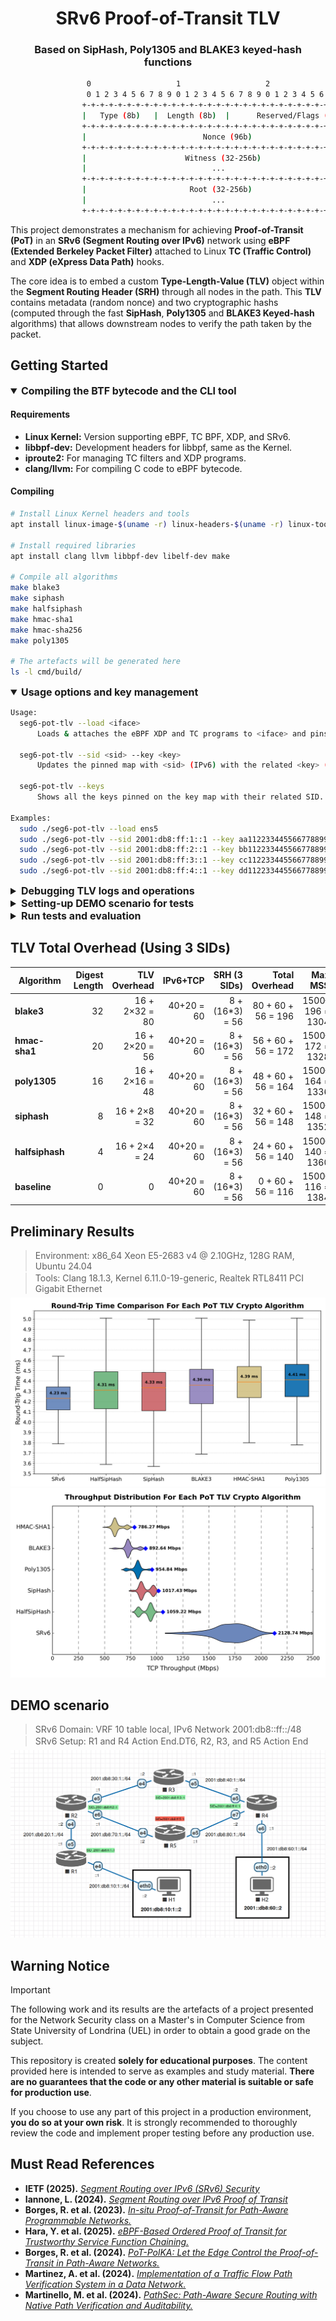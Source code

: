 <h1 align="center">SRv6 Proof-of-Transit TLV</h1>
<h3 align="center">Based on SipHash, Poly1305 and BLAKE3 keyed-hash functions</h3>

```bash
                 0                   1                   2                   3
                 0 1 2 3 4 5 6 7 8 9 0 1 2 3 4 5 6 7 8 9 0 1 2 3 4 5 6 7 8 9 0 1
                +-+-+-+-+-+-+-+-+-+-+-+-+-+-+-+-+-+-+-+-+-+-+-+-+-+-+-+-+-+-+-+-+-
                |   Type (8b)   |  Length (8b)  |      Reserved/Flags (16b)      |
                +-+-+-+-+-+-+-+-+-+-+-+-+-+-+-+-+-+-+-+-+-+-+-+-+-+-+-+-+-+-+-+-+-
                |                          Nonce (96b)                           |
                +-+-+-+-+-+-+-+-+-+-+-+-+-+-+-+-+-+-+-+-+-+-+-+-+-+-+-+-+-+-+-+-+-
                |                      Witness (32-256b)                         |
                |                            ...                                 |
                +-+-+-+-+-+-+-+-+-+-+-+-+-+-+-+-+-+-+-+-+-+-+-+-+-+-+-+-+-+-+-+-+-
                |                       Root (32-256b)                           |
                |                            ...                                 |
                +-+-+-+-+-+-+-+-+-+-+-+-+-+-+-+-+-+-+-+-+-+-+-+-+-+-+-+-+-+-+-+-+-
```

This project demonstrates a mechanism for achieving **Proof-of-Transit (PoT)** in an **SRv6 (Segment Routing over IPv6)** network using **eBPF  (Extended Berkeley Packet Filter)** attached to Linux **TC (Traffic Control)** and **XDP (eXpress Data Path)** hooks.

The core idea is to embed a custom **Type-Length-Value (TLV)** object within the **Segment Routing Header (SRH)** through all nodes in the path. This **TLV** contains metadata (random nonce) and two cryptographic hashs (computed through the fast **SipHash**, **Poly1305** and **BLAKE3 Keyed-hash** algorithms) that allows downstream nodes to verify the path taken by the packet.

## Getting Started

<details open>
  <summary style="font-size: 16px;"><strong>Compiling the BTF bytecode and the CLI tool</strong></summary>

  #### Requirements

  * **Linux Kernel:** Version supporting eBPF, TC BPF, XDP, and SRv6.
  * **libbpf-dev:** Development headers for libbpf, same as the Kernel.
  * **iproute2:** For managing TC filters and XDP programs.
  * **clang/llvm:** For compiling C code to eBPF bytecode.

  #### Compiling

  ```bash
  # Install Linux Kernel headers and tools
  apt install linux-image-$(uname -r) linux-headers-$(uname -r) linux-tools-$(uname -r)

  # Install required libraries
  apt install clang llvm libbpf-dev libelf-dev make

  # Compile all algorithms
  make blake3
  make siphash
  make halfsiphash
  make hmac-sha1
  make hmac-sha256
  make poly1305

  # The artefacts will be generated here
  ls -l cmd/build/
  ```
</details>
<details open>
  <summary style="font-size: 16px;"><strong>Usage options and key management</strong></summary>

  ```bash
  Usage:
    seg6-pot-tlv --load <iface>
        Loads & attaches the eBPF XDP and TC programs to <iface> and pins the maps.

    seg6-pot-tlv --sid <sid> --key <key>
        Updates the pinned map with <sid> (IPv6) with the related <key> (max 32B).

    seg6-pot-tlv --keys
        Shows all the keys pinned on the key map with their related SID.

  Examples:
    sudo ./seg6-pot-tlv --load ens5
    sudo ./seg6-pot-tlv --sid 2001:db8:ff:1::1 --key aa112233445566778899aabbccddeeff00112233445566778899aabbccddee11
    sudo ./seg6-pot-tlv --sid 2001:db8:ff:2::1 --key bb112233445566778899aabbccddeeff00112233445566778899aabbccddee22
    sudo ./seg6-pot-tlv --sid 2001:db8:ff:3::1 --key cc112233445566778899aabbccddeeff00112233445566778899aabbccddee33
    sudo ./seg6-pot-tlv --sid 2001:db8:ff:4::1 --key dd112233445566778899aabbccddeeff00112233445566778899aabbccddee44
  ```
</details>
<details>
  <summary style="font-size: 16px;"><strong>Debugging TLV logs and operations</strong></summary>

  ```bash
  # Monitor eBPF logs
  bpftool prog trace

  # Monitor SRv6 packets
  tcpdump -pni any "ip6[6]==43" -vvv -x
  tshark -i any -p -f "ip6[6]==43" -V -x
  ```
</details>
<details>
  <summary style="font-size: 16px;"><strong>Setting-up DEMO scenario for tests</strong></summary>

  - [topology/README.md](topology/README.md)
</details>
<details>
  <summary style="font-size: 16px;"><strong>Run tests and evaluation</strong></summary>

  - [tests/round-trip-time/README.md](tests/round-trip-time/README.md)
</details>

## TLV Total Overhead (Using 3 SIDs)

|    Algorithm    | Digest Length | TLV Overhead | IPv6+TCP | SRH (3 SIDs) | Total Overhead |     Max MSS     |
|-----------------|---:|---------------:|-----------:|----------------:|-------------------:|----------------:|
| **blake3**      | 32 | 16 + 2×32 = 80 | 40+20 = 60 | 8 + (16*3) = 56 | 80 + 60 + 56 = 196 | 1500–196 = 1304 |
| **hmac-sha1**   | 20 | 16 + 2×20 = 56 | 40+20 = 60 | 8 + (16*3) = 56 | 56 + 60 + 56 = 172 | 1500–172 = 1328 |
| **poly1305**    | 16 | 16 + 2×16 = 48 | 40+20 = 60 | 8 + (16*3) = 56 | 48 + 60 + 56 = 164 | 1500–164 = 1336 |
| **siphash**     | 8  | 16 + 2×8 = 32  | 40+20 = 60 | 8 + (16*3) = 56 | 32 + 60 + 56 = 148 | 1500–148 = 1352 |
| **halfsiphash** | 4  | 16 + 2×4 = 24  | 40+20 = 60 | 8 + (16*3) = 56 | 24 + 60 + 56 = 140 | 1500–140 = 1360 |
| **baseline**    | 0  | 0              | 40+20 = 60 | 8 + (16*3) = 56 |  0 + 60 + 56 = 116 | 1500–116 = 1384 |

## Preliminary Results

<blockquote style="margin-bottom: 2px;">Environment: x86_64 Xeon E5-2683 v4 @ 2.10GHz, 128G RAM, Ubuntu 24.04</blockquote>
<blockquote style="margin-top: 0; margin-bottom: 6px;">Tools: Clang 18.1.3, Kernel 6.11.0-19-generic, Realtek RTL8411 PCI Gigabit Ethernet</blockquote>

<div align="center"><img src="./tests/round-trip-time/round-trip-time.png" /></div>
<div align="center"><img src="./tests/throughput/throughput.png" /></div>

## DEMO scenario

<blockquote style="margin-bottom: 2px;">SRv6 Domain: VRF 10 table local, IPv6 Network 2001:db8::ff::/48</blockquote>
<blockquote style="margin-top: 0; margin-bottom: 6px;">SRv6 Setup: R1 and R4 Action End.DT6, R2, R3, and R5 Action End</blockquote>

<div align="center"><img src="./topology/qemu-virtual-srv6.png" /></div>

## Warning Notice

> [!IMPORTANT]
>
> The following work and its results are the artefacts of a project presented for the Network Security class on a Master's in Computer Science from State University of Londrina (UEL) in order to obtain a good grade on the subject.
>
> This repository is created **solely for educational purposes**. The content provided here is intended to serve as examples and study material. **There are no guarantees that the code or any other material is suitable or safe for production use**.
>
> If you choose to use any part of this project in a production environment, **you do so at your own risk**. It is strongly recommended to thoroughly review the code and implement proper testing before any production use.

## Must Read References

- **IETF (2025).** *[Segment Routing over IPv6 (SRv6) Security](https://datatracker.ietf.org/doc/draft-ietf-spring-srv6-security/)*
- **Iannone, L. (2024).** *[Segment Routing over IPv6 Proof of Transit](https://datatracker.ietf.org/meeting/119/materials/slides-119-spring-srv6-proof-of-transit-00)*
- **Borges, R. et al. (2023).** *[In-situ Proof-of-Transit for Path-Aware Programmable Networks.](https://ieeexplore.ieee.org/document/10175482)*
- **Hara, Y. et al. (2025).** *[eBPF-Based Ordered Proof of Transit for Trustworthy Service Function Chaining.](https://ieeexplore.ieee.org/document/10924210)*
- **Borges, R. et al. (2024).** *[PoT-PolKA: Let the Edge Control the Proof-of-Transit in Path-Aware Networks.](https://ieeexplore.ieee.org/document/10500862)*
- **Martinez, A. et al. (2024).** *[Implementation of a Traffic Flow Path Verification System in a Data Network.](https://ieeexplore.ieee.org/document/10597042)*
- **Martinello, M. et al. (2024).** *[PathSec: Path-Aware Secure Routing with Native Path Verification and Auditability.](https://ieeexplore.ieee.org/document/10807493)*

